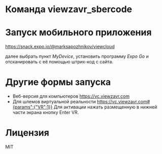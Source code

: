 # Команда viewzavr_sbercode

# Запуск мобильного приложения

  https://snack.expo.io/@marksapozhnikov/viewcloud

далее выбрать пункт *MyDevice*, установить программу *Expo Go* 
и отсканировать с её помощью штрих-код с сайта.

# Другие формы запуска
* Веб-версия для компьютеров https://vc.viewzavr.com
* Для шлемов виртуальной реальности https://vc.viewzavr.com#{params":{"VR":1}}
Для активации нажать размещенную в нижней части экрана кнопку Enter VR.

# Лицензия

MIT
